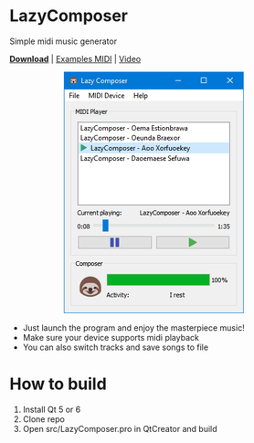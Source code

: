 # LazyComposer
Simple midi music generator

<b><a href="/../../releases">Download</a></b> |
[Examples MIDI](examples) |
<a href="https://www.youtube.com/watch?v=H6xje6YJQ-k">Video</a>

<p align="center">
  <img src="misc/screenshot1.png">
</p>

* Just launch the program and enjoy the masterpiece music!
* Make sure your device supports midi playback
* You can also switch tracks and save songs to file

# How to build
1. Install Qt 5 or 6
2. Clone repo
3. Open src/LazyComposer.pro in QtCreator and build

